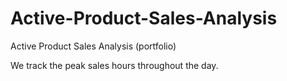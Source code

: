 # Active-Product-Sales-Analysis
Active Product Sales Analysis (portfolio)

We track the peak sales hours throughout the day.
